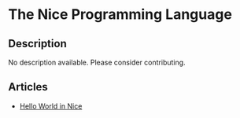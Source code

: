 # The Nice Programming Language

## Description

No description available. Please consider contributing.

## Articles

- [Hello World in Nice](https://sampleprograms.io/projects/hello-world/nice)